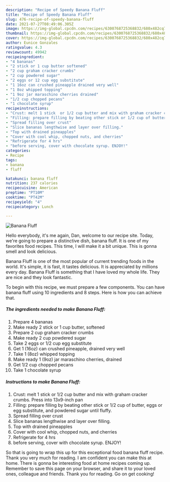 ```yaml
---
description: "Recipe of Speedy Banana Fluff"
title: "Recipe of Speedy Banana Fluff"
slug: 476-recipe-of-speedy-banana-fluff
date: 2021-07-27T08:49:06.305Z
image: https://img-global.cpcdn.com/recipes/6300768725368832/680x482cq70/banana-fluff-recipe-main-photo.jpg
thumbnail: https://img-global.cpcdn.com/recipes/6300768725368832/680x482cq70/banana-fluff-recipe-main-photo.jpg
cover: https://img-global.cpcdn.com/recipes/6300768725368832/680x482cq70/banana-fluff-recipe-main-photo.jpg
author: Eunice Gonzales
ratingvalue: 4.3
reviewcount: 49942
recipeingredient:
- "4 bananas"
- "2 stick or 1 cup butter softened"
- "2 cup graham cracker crumbs"
- "2 cup powdered sugar"
- "2 eggs or 12 cup egg substitute"
- "1 16oz can crushed pineapple drained very well"
- "1 8oz whipped topping"
- "1 9oz jar maraschino cherries drained"
- "1/2 cup chopped pecans"
- "1 chocolate syrup"
recipeinstructions:
- "Crust: melt 1 stick  or 1/2 cup butter and mix with graham cracker crumbs. Press into 13x9-inch pan"
- "Filling: prepare filling by beating other stick or 1/2 cup of butter, eggs or egg substitute, and powdered sugar until fluffy."
- "Spread filling over crust"
- "Slice bananas lengthwise and layer over filling."
- "Top with drained pineapples"
- "Cover with cool whip, chopped nuts, and cherries"
- "Refrigerate for 4 hrs"
- "before serving, cover with chocolate syrup. ENJOY!"
categories:
- Recipe
tags:
- banana
- fluff

katakunci: banana fluff 
nutrition: 237 calories
recipecuisine: American
preptime: "PT10M"
cooktime: "PT42M"
recipeyield: "4"
recipecategory: Lunch

---
```



![Banana Fluff](https://img-global.cpcdn.com/recipes/6300768725368832/680x482cq70/banana-fluff-recipe-main-photo.jpg)

Hello everybody, it's me again, Dan, welcome to our recipe site. Today, we're going to prepare a distinctive dish, banana fluff. It is one of my favorites food recipes. This time, I will make it a bit unique. This is gonna smell and look delicious.



Banana Fluff is one of the most popular of current trending foods in the world. It's simple, it is fast, it tastes delicious. It is appreciated by millions every day. Banana Fluff is something that I have loved my whole life. They are nice and they look fantastic.


To begin with this recipe, we must prepare a few components. You can have banana fluff using 10 ingredients and 8 steps. Here is how you can achieve that.

<!--inarticleads1-->

##### The ingredients needed to make Banana Fluff:

1. Prepare 4 bananas
1. Make ready 2 stick or 1 cup butter, softened
1. Prepare 2 cup graham cracker crumbs
1. Make ready 2 cup powdered sugar
1. Take 2 eggs or 1/2 cup egg substitute
1. Get 1 (16oz) can crushed pineapple, drained very well
1. Take 1 (8oz) whipped topping
1. Make ready 1 (9oz) jar maraschino cherries, drained
1. Get 1/2 cup chopped pecans
1. Take 1 chocolate syrup




<!--inarticleads2-->

##### Instructions to make Banana Fluff:

1. Crust: melt 1 stick  or 1/2 cup butter and mix with graham cracker crumbs. Press into 13x9-inch pan
1. Filling: prepare filling by beating other stick or 1/2 cup of butter, eggs or egg substitute, and powdered sugar until fluffy.
1. Spread filling over crust
1. Slice bananas lengthwise and layer over filling.
1. Top with drained pineapples
1. Cover with cool whip, chopped nuts, and cherries
1. Refrigerate for 4 hrs
1. before serving, cover with chocolate syrup. ENJOY!




So that is going to wrap this up for this exceptional food banana fluff recipe. Thank you very much for reading. I am confident you can make this at home. There is gonna be interesting food at home recipes coming up. Remember to save this page on your browser, and share it to your loved ones, colleague and friends. Thank you for reading. Go on get cooking!
